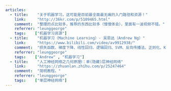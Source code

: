 ```yaml
---
articles:
  - title:    "关于机器学习，这可能是目前最全面最无痛的入门路径和资源！"
    link:     "http://36kr.com/p/5109465.html"
    comment:  "整理的点比较多，推荐的东西比较多（慢慢体会），里面有一波视频不错。"
    referrer: "leunggeorge"
    tags:    ["机器学习资源"]
  - title:    "机器学习（Machine Learning）- 吴恩达（Andrew Ng）"
    link:     "https://www.bilibili.com/video/av9912938/"
    comment:  "损失函数、梯度下降、线性回归、逻辑回归、SVM、反向传播法、正则化、KNN、K-Means、PCA（找了好久，原来在万能的B站）。"
    referrer: "leunggeorge"
    tags:    ["Andrew" , "机器学习"]
  - title:    "人工神经网络之几何原理Ⅰ：单(隐藏)层神经网络"
    link:     "https://zhuanlan.zhihu.com/p/25247464"
    comment:  "简明教程。"
    referrer: "leunggeorge"
    tags:    ["单层神经网络"]
---
```

